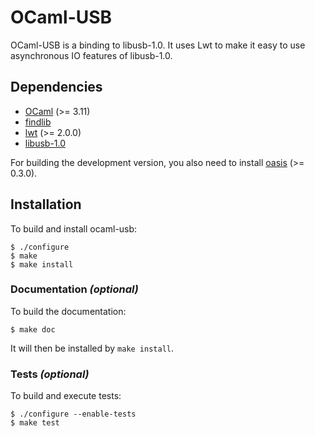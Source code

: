 OCaml-USB
=========

OCaml-USB is a binding to libusb-1.0. It uses Lwt to make it easy to
use asynchronous IO features of libusb-1.0.

Dependencies
------------

* [OCaml](http://caml.inria.fr/ocaml/) (>= 3.11)
* [findlib](http://projects.camlcity.org/projects/findlib.html)
* [lwt](http://ocsigen.org/lwt/) (>= 2.0.0)
* [libusb-1.0](http://www.libusb.info/)

For building the development version, you also need to install
[oasis](http://oasis.forge.ocamlcore.org/) (>= 0.3.0).

Installation
------------

To build and install ocaml-usb:

    $ ./configure
    $ make
    $ make install

### Documentation _(optional)_

To build the documentation:

    $ make doc

It will then be installed by `make install`.

### Tests _(optional)_

To build and execute tests:

    $ ./configure --enable-tests
    $ make test

